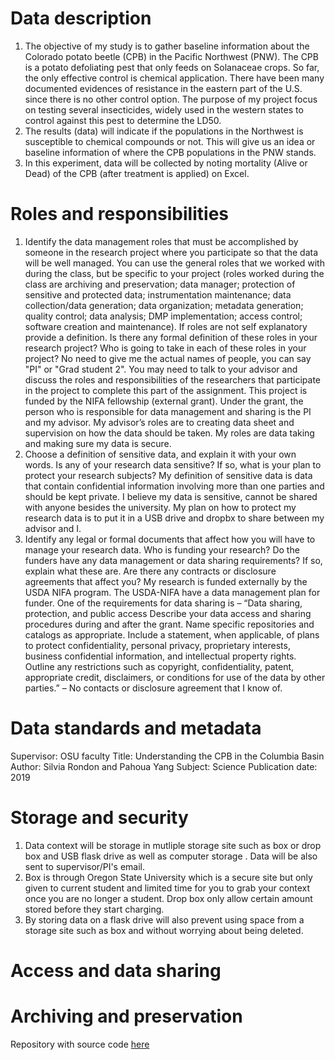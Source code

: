 # Data description
1. The objective of my study is to gather baseline information about the Colorado potato beetle (CPB) in the Pacific Northwest (PNW). The CPB is a potato defoliating pest that only feeds on Solanaceae crops. So far, the only effective control is chemical application. There have been many documented evidences of resistance in the eastern part of the U.S. since there is no other control option. The purpose of my project focus on testing several insecticides, widely used in the western states to control against this pest to determine the LD50.   
2. The results (data) will indicate if the populations in the Northwest is susceptible to chemical compounds or not. This will give us an idea or baseline information of where the CPB populations in the PNW stands. 
3. In this experiment, data will be collected by noting mortality (Alive or Dead) of the CPB (after treatment is applied) on Excel.  


# Roles and responsibilities
1. Identify the data management roles that must be accomplished by someone in the research project where you participate so that the data will be well managed. You can use the general roles that we worked with during the class, but be specific to your project (roles worked during the class are archiving and preservation; data manager; protection of sensitive and protected data; instrumentation maintenance; data collection/data generation; data organization; metadata generation; quality control; data analysis; DMP implementation; access control; software creation and maintenance). If roles are not self explanatory provide a definition. Is there any formal definition of these roles in your research project? Who is going to take in each of these roles in your project? No need to give me the actual names of people, you can say "PI" or "Grad student 2". You may need to talk to your advisor and discuss the roles and responsibilities of the researchers that participate in the project to complete this part of the assignment. 
This project is funded by the NIFA fellowship (external grant). Under the grant, the person who is responsible for data management and sharing is the PI and my advisor.  My advisor’s roles are to creating data sheet and supervision on how the data should be taken. My roles are data taking and making sure my data is secure. 
2. Choose a definition of sensitive data, and explain it with your own words. Is any of your research data sensitive? If so, what is your plan to protect your research subjects?
My definition of sensitive data is data that contain confidential information involving more than one parties and should be kept private. I believe my data is sensitive, cannot be shared with anyone besides the university. My plan on how to protect my research data is to put it in a USB drive and dropbx to share between my advisor and I. 
3. Identify any legal or formal documents that affect how you will have to manage your research data. Who is funding your research? Do the funders have any data management or data sharing requirements? If so, explain what these are. Are there any contracts or disclosure agreements that affect you? 
My research is funded externally by the USDA NIFA program. The USDA-NIFA have a data management plan for funder. One of the requirements for data sharing is – “Data sharing, protection, and public access Describe your data access and sharing procedures during and after the grant. Name specific repositories and catalogs as appropriate. Include a statement, when applicable, of plans to protect confidentiality, personal privacy, proprietary interests, business confidential information, and intellectual property rights. Outline any restrictions such as copyright, confidentiality, patent, appropriate credit, disclaimers, or conditions for use of the data by other parties.” – No contacts or disclosure agreement that I know of. 


# Data standards and metadata
Supervisor: OSU faculty 
Title: Understanding the CPB in the Columbia Basin
Author: Silvia Rondon and Pahoua Yang
Subject: Science
Publication date: 2019

# Storage and security
1. Data context will be storage in mutliple storage site such as box or drop box and USB flask drive as well as computer storage . Data will be also sent to supervisor/PI's email. 
2. Box is through Oregon State University which is a secure site but only given to current student and limited time for you to grab your context once you are no longer a student. Drop box only allow certain amount stored before they start charging. 
3. By storing data on a flask drive will also prevent using space from a storage site such as box and without worrying about being deleted. 
# Access and data sharing


# Archiving and preservation

Repository with source code [here](https://github.com/clarallebot/GRAD521_DMPtemplate)
